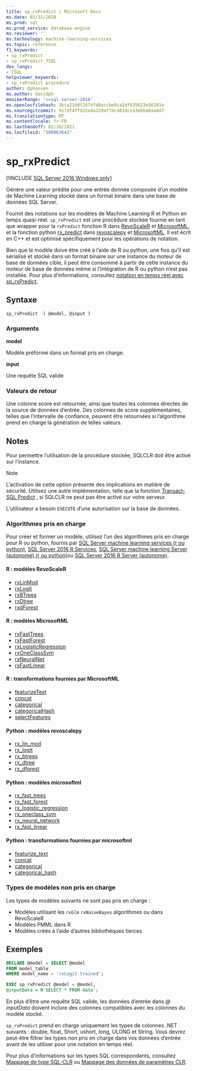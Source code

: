```yaml
---
title: sp_rxPredict | Microsoft Docs
ms.date: 03/31/2020
ms.prod: sql
ms.prod_service: database-engine
ms.reviewer: ''
ms.technology: machine-learning-services
ms.topic: reference
f1_keywords:
- sp_rxPredict
- sp_rxPredict_TSQL
dev_langs:
- TSQL
helpviewer_keywords:
- sp_rxPredict procedure
author: dphansen
ms.author: davidph
monikerRange: '>=sql-server-2016'
ms.openlocfilehash: 3bca21ddf2674fd8eccbe9ca2df635623e56201e
ms.sourcegitcommit: 917df4ffd22e4a229af7dc481dcce3ebba0aa4d7
ms.translationtype: MT
ms.contentlocale: fr-FR
ms.lasthandoff: 02/10/2021
ms.locfileid: "100063641"
---
```

# <a name="sp_rxpredict"></a>sp_rxPredict  
[!INCLUDE [SQL Server 2016 Windows only](../../includes/applies-to-version/sqlserver2016-windows-only.md)]

Génère une valeur prédite pour une entrée donnée composée d’un modèle de Machine Learning stocké dans un format binaire dans une base de données SQL Server.

Fournit des notations sur les modèles de Machine Learning R et Python en temps quasi-réel. `sp_rxPredict` est une procédure stockée fournie en tant que wrapper pour la `rxPredict` fonction R dans [RevoScaleR](/r-server/r-reference/revoscaler/revoscaler) et [MicrosoftML](/r-server/r-reference/microsoftml/microsoftml-package), et la fonction python [rx_predict](/machine-learning-server/python-reference/revoscalepy/rx-predict) dans [revoscalepy](/machine-learning-server/python-reference/revoscalepy/revoscalepy-package) et [MicrosoftML](/machine-learning-server/python-reference/microsoftml/microsoftml-package). Il est écrit en C++ et est optimisé spécifiquement pour les opérations de notation.

Bien que le modèle doive être créé à l’aide de R ou python, une fois qu’il est sérialisé et stocké dans un format binaire sur une instance du moteur de base de données cible, il peut être consommé à partir de cette instance du moteur de base de données même si l’intégration de R ou python n’est pas installée. Pour plus d’informations, consultez [notation en temps réel avec sp_rxPredict](../../machine-learning/predictions/real-time-scoring.md).

## <a name="syntax"></a>Syntaxe

```
sp_rxPredict  ( @model, @input )
```

### <a name="arguments"></a>Arguments

**model**

Modèle préformé dans un format pris en charge. 

**input**

Une requête SQL valide

### <a name="return-values"></a>Valeurs de retour

Une colonne score est retournée, ainsi que toutes les colonnes directes de la source de données d’entrée.
Des colonnes de score supplémentaires, telles que l’intervalle de confiance, peuvent être retournées si l’algorithme prend en charge la génération de telles valeurs.

## <a name="remarks"></a>Notes

Pour permettre l’utilisation de la procédure stockée, SQLCLR doit être activé sur l’instance.

> [!NOTE]
> L’activation de cette option présente des implications en matière de sécurité. Utilisez une autre implémentation, telle que la fonction [Transact-SQL Predict](../../t-sql/queries/predict-transact-sql.md?view=sql-server-2017&preserve-view=true) , si SQLCLR ne peut pas être activé sur votre serveur.

L’utilisateur a besoin `EXECUTE` d’une autorisation sur la base de données.

### <a name="supported-algorithms"></a>Algorithmes pris en charge

Pour créer et former un modèle, utilisez l’un des algorithmes pris en charge pour R ou python, fournis par [SQL Server machine learning services (r ou python)](../../machine-learning/sql-server-machine-learning-services.md), [SQL Server 2016 R Services](../../machine-learning/r/sql-server-r-services.md), [SQL Server machine learning Server (autonome) (r ou python)](../../machine-learning/r/r-server-standalone.md)ou [SQL Server 2016 R Server (autonome)](../../machine-learning/r/r-server-standalone.md?view=sql-server-2016&preserve-view=true).

#### <a name="r-revoscaler-models"></a>R : modèles RevoScaleR

  + [rxLinMod](/machine-learning-server/r-reference/revoscaler/rxlinmod)
  + [rxLogit](/machine-learning-server/r-reference/revoscaler/rxlogit)
  + [rxBTrees](/machine-learning-server/r-reference/revoscaler/rxbtrees)
  + [rxDtree](/machine-learning-server/r-reference/revoscaler/rxdtree)
  + [rxdForest](/machine-learning-server/r-reference/revoscaler/rxdforest)

#### <a name="r-microsoftml-models"></a>R : modèles MicrosoftML

  + [rxFastTrees](/machine-learning-server/r-reference/microsoftml/rxfasttrees)
  + [rxFastForest](/machine-learning-server/r-reference/microsoftml/rxfastforest)
  + [rxLogisticRegression](/machine-learning-server/r-reference/microsoftml/rxlogisticregression)
  + [rxOneClassSvm](/machine-learning-server/r-reference/microsoftml/rxoneclasssvm)
  + [rxNeuralNet](/machine-learning-server/r-reference/microsoftml/rxneuralnet)
  + [rxFastLinear](/machine-learning-server/r-reference/microsoftml/rxfastlinear)

#### <a name="r-transformations-supplied-by-microsoftml"></a>R : transformations fournies par MicrosoftML

  + [featurizeText](/machine-learning-server/r-reference/microsoftml/rxfasttrees)
  + [concat](/machine-learning-server/r-reference/microsoftml/concat)
  + [categorical](/machine-learning-server/r-reference/microsoftml/categorical)
  + [categoricalHash](/machine-learning-server/r-reference/microsoftml/categoricalHash)
  + [selectFeatures](/machine-learning-server/r-reference/microsoftml/selectFeatures)

#### <a name="python-revoscalepy-models"></a>Python : modèles revoscalepy

  + [rx_lin_mod](/machine-learning-server/python-reference/revoscalepy/rx-lin-mod)
  + [rx_logit](/machine-learning-server/python-reference/revoscalepy/rx-logit)
  + [rx_btrees](/machine-learning-server/python-reference/revoscalepy/rx-btrees)
  + [rx_dtree](/machine-learning-server/python-reference/revoscalepy/rx-dtree)
  + [rx_dforest](/machine-learning-server/python-reference/revoscalepy/rx-dforest)


#### <a name="python-microsoftml-models"></a>Python : modèles microsoftml

  + [rx_fast_trees](/machine-learning-server/python-reference/microsoftml/rx-fast-trees)
  + [rx_fast_forest](/machine-learning-server/python-reference/microsoftml/rx-fast-forest)
  + [rx_logistic_regression](/machine-learning-server/python-reference/microsoftml/rx-logistic-regression)
  + [rx_oneclass_svm](/machine-learning-server/python-reference/microsoftml/rx-oneclass-svm)
  + [rx_neural_network](/machine-learning-server/python-reference/microsoftml/rx-neural-network)
  + [rx_fast_linear](/machine-learning-server/python-reference/microsoftml/rx-fast-linear)

#### <a name="python-transformations-supplied-by-microsoftml"></a>Python : transformations fournies par microsoftml

  + [featurize_text](/machine-learning-server/python-reference/microsoftml/rx-fast-trees)
  + [concat](/machine-learning-server/python-reference/microsoftml/concat)
  + [categorical](/machine-learning-server/python-reference/microsoftml/categorical)
  + [categorical_hash](/machine-learning-server/python-reference/microsoftml/categorical-hash)
  
### <a name="unsupported-model-types"></a>Types de modèles non pris en charge

Les types de modèles suivants ne sont pas pris en charge :

+ Modèles utilisant les `rxGlm` `rxNaiveBayes` algorithmes ou dans RevoScaleR
+ Modèles PMML dans R
+ Modèles créés à l’aide d’autres bibliothèques tierces 

## <a name="examples"></a>Exemples

```sql
DECLARE @model = SELECT @model 
FROM model_table 
WHERE model_name = 'rxLogit trained';

EXEC sp_rxPredict @model = @model,
@inputData = N'SELECT * FROM data';
```

En plus d’être une requête SQL valide, les données d’entrée dans *\@ inputData* doivent inclure des colonnes compatibles avec les colonnes du modèle stocké.

`sp_rxPredict` prend en charge uniquement les types de colonnes .NET suivants : double, float, Short, ushort, long, ULONG et String. Vous devrez peut-être filtrer les types non pris en charge dans vos données d’entrée avant de les utiliser pour une notation en temps réel. 

  Pour plus d’informations sur les types SQL correspondants, consultez [Mappage de type SQL-CLR](/dotnet/framework/data/adonet/sql/linq/sql-clr-type-mapping) ou [Mappage des données de paramètres CLR](../clr-integration-database-objects-types-net-framework/mapping-clr-parameter-data.md).
